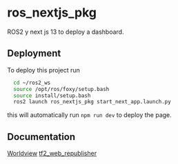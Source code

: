 # ros_nextjs_pkg
ROS2 y next js 13 to deploy a dashboard. 


## Deployment

To deploy this project run 

```bash
  cd ~/ros2_ws
  source /opt/ros/foxy/setup.bash
  source install/setup.bash
  ros2 launch ros_nextjs_pkg start_next_app.launch.py
```
this will automatically run `npm run dev` to deploy the page. 


## Documentation

[Worldview](https://webviz.io/worldview/#/)
[tf2_web_republisher](https://github.com/RobotWebTools/tf2_web_republisher)
